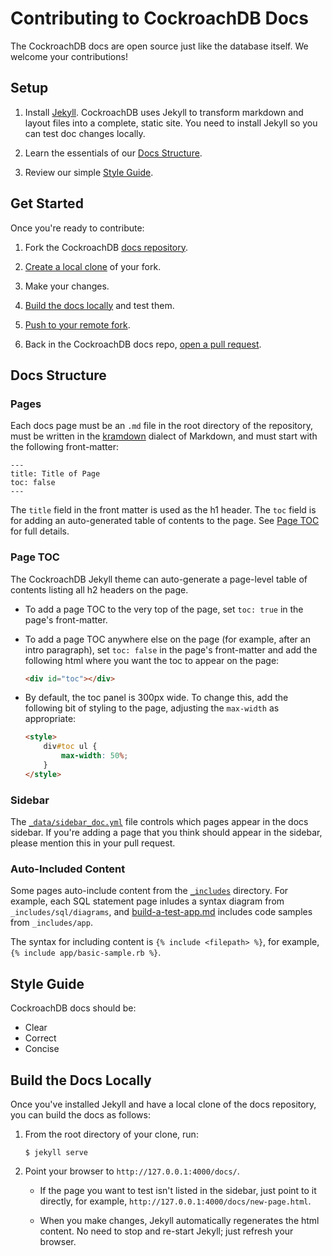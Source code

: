 # Contributing to CockroachDB Docs

The CockroachDB docs are open source just like the database itself. We welcome your contributions!

## Setup

1. Install [Jekyll](https://jekyllrb.com/docs/installation/). CockroachDB uses Jekyll to transform markdown and layout files into a complete, static site. You need to install Jekyll so you can test doc changes locally.
 
2. Learn the essentials of our [Docs Structure](#docs-structure). 

3. Review our simple [Style Guide](#style-guide).

## Get Started

Once you're ready to contribute:

1. Fork the CockroachDB [docs repository](https://github.com/cockroachdb/docs).

2. [Create a local clone](https://help.github.com/articles/cloning-a-repository/) of your fork.

3. Make your changes.

4. [Build the docs locally](#build-the-docs-locally) and test them.

5. [Push to your remote fork](https://help.github.com/articles/pushing-to-a-remote/).

6. Back in the CockroachDB docs repo, [open a pull request](https://github.com/cockroachdb/docs/pulls).

## Docs Structure

### Pages

Each docs page must be an `.md` file in the root directory of the repository, must be written in the [kramdown](http://kramdown.gettalong.org/quickref.html) dialect of Markdown, and must start with the following front-matter:

```
---
title: Title of Page
toc: false
---
```
 
The `title` field in the front matter is used as the h1 header. The `toc` field is for adding an auto-generated table of contents to the page. See [Page TOC](#page-toc) for full details.

### Page TOC 

The CockroachDB Jekyll theme can auto-generate a page-level table of contents listing all h2 headers on the page. 

-   To add a page TOC to the very top of the page, set `toc: true` in the page's front-matter.

-   To add a page TOC anywhere else on the page (for example, after an intro paragraph), set `toc: false` in the page's front-matter and add the following html where you want the toc to appear on the page:
    
    ``` html
    <div id="toc"></div>
    ```

-   By default, the toc panel is 300px wide. To change this, add the following bit of styling to the page, adjusting the `max-width` as appropriate:
    
    ``` html
    <style>
        div#toc ul {
            max-width: 50%;
        }
    </style>
    ```

### Sidebar

The [`_data/sidebar_doc.yml`](_data/sidebar_doc.yml) file controls which pages appear in the docs sidebar. If you're adding a page that you think should appear in the sidebar, please mention this in your pull request.

### Auto-Included Content

Some pages auto-include content from the [`_includes`](_includes) directory. For example, each SQL statement page inludes a syntax diagram from `_includes/sql/diagrams`, and [build-a-test-app.md](build-a-test-app.md) includes code samples from `_includes/app`.

The syntax for including content is `{% include <filepath> %}`, for example, `{% include app/basic-sample.rb %}`.

## Style Guide

CockroachDB docs should be:

- Clear 
- Correct 
- Concise 

## Build the Docs Locally

Once you've installed Jekyll and have a local clone of the docs repository, you can build the docs as follows:

1.  From the root directory of your clone, run:
    
    ``` shell
    $ jekyll serve
    ```

2.  Point your browser to `http://127.0.0.1:4000/docs/`.

    - If the page you want to test isn't listed in the sidebar, just point to it directly, for example, `http://127.0.0.1:4000/docs/new-page.html`.

    - When you make changes, Jekyll automatically regenerates the html content. No need to stop and re-start Jekyll; just refresh your browser.
